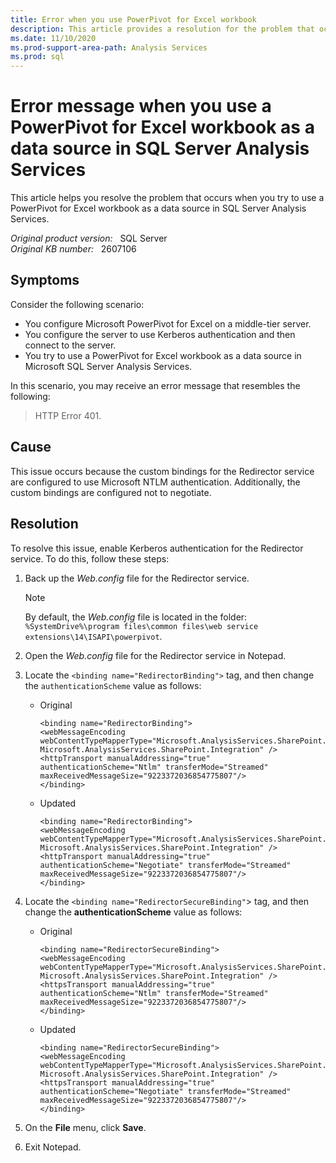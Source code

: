```yaml
---
title: Error when you use PowerPivot for Excel workbook
description: This article provides a resolution for the problem that occurs when you try to use a PowerPivot for Excel workbook as a data source in SQL Server Analysis Services.
ms.date: 11/10/2020
ms.prod-support-area-path: Analysis Services
ms.prod: sql
---
```

# Error message when you use a PowerPivot for Excel workbook as a data source in SQL Server Analysis Services

This article helps you resolve the problem that occurs when you try to use a PowerPivot for Excel workbook as a data source in SQL Server Analysis Services.

_Original product version:_ &nbsp; SQL Server  
_Original KB number:_ &nbsp; 2607106

## Symptoms

Consider the following scenario:

- You configure Microsoft PowerPivot for Excel on a middle-tier server.
- You configure the server to use Kerberos authentication and then connect to the server.
- You try to use a PowerPivot for Excel workbook as a data source in Microsoft SQL Server Analysis Services.

In this scenario, you may receive an error message that resembles the following:

> HTTP Error 401.

## Cause

This issue occurs because the custom bindings for the Redirector service are configured to use Microsoft NTLM authentication. Additionally, the custom bindings are configured not to negotiate.

## Resolution

To resolve this issue, enable Kerberos authentication for the Redirector service. To do this, follow these steps:

1. Back up the *Web.config* file for the Redirector service.

    > [!NOTE]
    > By default, the *Web.config* file is located in the folder: `%SystemDrive%\program files\common files\web service extensions\14\ISAPI\powerpivot`.

2. Open the *Web.config* file for the Redirector service in Notepad.
3. Locate the `<binding name="RedirectorBinding">` tag, and then change the `authenticationScheme` value as follows:

    - Original

        ```console
        <binding name="RedirectorBinding">
        <webMessageEncoding webContentTypeMapperType="Microsoft.AnalysisServices.SharePoint.Integration.Redirector.RawContentTypeMapper, Microsoft.AnalysisServices.SharePoint.Integration" />
        <httpTransport manualAddressing="true" authenticationScheme="Ntlm" transferMode="Streamed" maxReceivedMessageSize="9223372036854775807"/>
        </binding>
        ```

    - Updated

        ```console
        <binding name="RedirectorBinding">
        <webMessageEncoding webContentTypeMapperType="Microsoft.AnalysisServices.SharePoint.Integration.Redirector.RawContentTypeMapper, Microsoft.AnalysisServices.SharePoint.Integration" />
        <httpTransport manualAddressing="true" authenticationScheme="Negotiate" transferMode="Streamed" maxReceivedMessageSize="9223372036854775807"/>
        </binding>
        ```

4. Locate the `<binding name="RedirectorSecureBinding"`> tag, and then change the **authenticationScheme** value as follows:

    - Original

        ```console
        <binding name="RedirectorSecureBinding">
        <webMessageEncoding webContentTypeMapperType="Microsoft.AnalysisServices.SharePoint.Integration.Redirector.RawContentTypeMapper, Microsoft.AnalysisServices.SharePoint.Integration" />
        <httpsTransport manualAddressing="true" authenticationScheme="Ntlm" transferMode="Streamed" maxReceivedMessageSize="9223372036854775807"/>
        </binding>
        ```

    - Updated

        ```console
        <binding name="RedirectorSecureBinding">
        <webMessageEncoding webContentTypeMapperType="Microsoft.AnalysisServices.SharePoint.Integration.Redirector.RawContentTypeMapper, Microsoft.AnalysisServices.SharePoint.Integration" />
        <httpsTransport manualAddressing="true" authenticationScheme="Negotiate" transferMode="Streamed" maxReceivedMessageSize="9223372036854775807"/>
        </binding>
        ```

5. On the **File** menu, click **Save**.
6. Exit Notepad.
